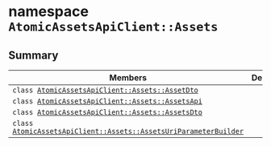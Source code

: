 # namespace `AtomicAssetsApiClient::Assets` 

## Summary

 Members                        | Descriptions                                
--------------------------------|---------------------------------------------
`class `[`AtomicAssetsApiClient::Assets::AssetDto`](.github/workflows/documentation/md/AtomicAssetsApiClient--Assets--AssetDto.md#class_atomic_assets_api_client_1_1_assets_1_1_asset_dto) | 
`class `[`AtomicAssetsApiClient::Assets::AssetsApi`](.github/workflows/documentation/md/AtomicAssetsApiClient--Assets--AssetsApi.md#class_atomic_assets_api_client_1_1_assets_1_1_assets_api) | 
`class `[`AtomicAssetsApiClient::Assets::AssetsDto`](.github/workflows/documentation/md/AtomicAssetsApiClient--Assets--AssetsDto.md#class_atomic_assets_api_client_1_1_assets_1_1_assets_dto) | 
`class `[`AtomicAssetsApiClient::Assets::AssetsUriParameterBuilder`](.github/workflows/documentation/md/AtomicAssetsApiClient--Assets--AssetsUriParameterBuilder.md#class_atomic_assets_api_client_1_1_assets_1_1_assets_uri_parameter_builder) | 

